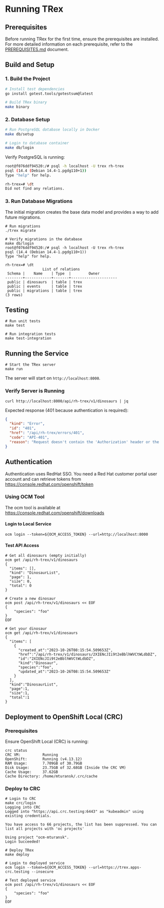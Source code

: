 # Running TRex

## Prerequisites

Before running TRex for the first time, ensure the prerequisites are installed. For more detailed information on each prerequisite, refer to the [PREREQUISITES.md](./PREREQUISITES.md) document.

## Build and Setup

### 1. Build the Project

```sh
# Install test dependencies
go install gotest.tools/gotestsum@latest

# Build TRex binary
make binary
```

### 2. Database Setup

```sh
# Run PostgreSQL database locally in Docker
make db/setup

# Login to database container
make db/login
```

Verify PostgreSQL is running:
```sh
root@f076ddf94520:/# psql -h localhost -U trex rh-trex
psql (14.4 (Debian 14.4-1.pgdg110+1))
Type "help" for help.

rh-trex=# \dt
Did not find any relations.
```

### 3. Run Database Migrations

The initial migration creates the base data model and provides a way to add future migrations.

```shell
# Run migrations
./trex migrate

# Verify migrations in the database
make db/login
root@f076ddf94520:/# psql -h localhost -U trex rh-trex
psql (14.4 (Debian 14.4-1.pgdg110+1))
Type "help" for help.

rh-trex=# \dt
                 List of relations
 Schema |    Name    | Type  |        Owner
--------+------------+-------+---------------------
 public | dinosaurs  | table | trex
 public | events     | table | trex
 public | migrations | table | trex
(3 rows)
```

## Testing

```shell
# Run unit tests
make test

# Run integration tests
make test-integration
```

## Running the Service

```shell
# Start the TRex server
make run
```

The server will start on `http://localhost:8000`.

### Verify Server is Running

```shell
curl http://localhost:8000/api/rh-trex/v1/dinosaurs | jq
```

Expected response (401 because authentication is required):
```json
{
  "kind": "Error",
  "id": "401",
  "href": "/api/rh-trex/errors/401",
  "code": "API-401",
  "reason": "Request doesn't contain the 'Authorization' header or the 'cs_jwt' cookie"
}
```

## Authentication

Authentication uses RedHat SSO. You need a Red Hat customer portal user account and can retrieve tokens from https://console.redhat.com/openshift/token

### Using OCM Tool

The ocm tool is available at https://console.redhat.com/openshift/downloads

#### Login to Local Service
```shell
ocm login --token=${OCM_ACCESS_TOKEN} --url=http://localhost:8000
```

#### Test API Access
```shell
# Get all dinosaurs (empty initially)
ocm get /api/rh-trex/v1/dinosaurs
{
  "items": [],
  "kind": "DinosaurList",
  "page": 1,
  "size": 0,
  "total": 0
}

# Create a new dinosaur
ocm post /api/rh-trex/v1/dinosaurs << EOF
{
    "species": "foo"
}
EOF

# Get your dinosaur
ocm get /api/rh-trex/v1/dinosaurs
{
  "items": [
    {
      "created_at":"2023-10-26T08:15:54.509653Z",
      "href":"/api/rh-trex/v1/dinosaurs/2XIENcJIi9t2eBblhWVCtWLdbDZ",
      "id":"2XIENcJIi9t2eBblhWVCtWLdbDZ",
      "kind":"Dinosaur",
      "species":"foo",
      "updated_at":"2023-10-26T08:15:54.509653Z"
    }
  ],
  "kind":"DinosaurList",
  "page":1,
  "size":1,
  "total":1
}
```

## Deployment to OpenShift Local (CRC)

### Prerequisites
Ensure OpenShift Local (CRC) is running:

```shell
crc status
CRC VM:          Running
OpenShift:       Running (v4.13.12)
RAM Usage:       7.709GB of 30.79GB
Disk Usage:      23.75GB of 32.68GB (Inside the CRC VM)
Cache Usage:     37.62GB
Cache Directory: /home/mturansk/.crc/cache
```

### Deploy to CRC

```shell
# Login to CRC
make crc/login
Logging into CRC
Logged into "https://api.crc.testing:6443" as "kubeadmin" using existing credentials.

You have access to 66 projects, the list has been suppressed. You can list all projects with 'oc projects'

Using project "ocm-mturansk".
Login Succeeded!

# Deploy TRex
make deploy

# Login to deployed service
ocm login --token=${OCM_ACCESS_TOKEN} --url=https://trex.apps-crc.testing --insecure

# Test deployed service
ocm post /api/rh-trex/v1/dinosaurs << EOF
{
    "species": "foo"
}
EOF
```
